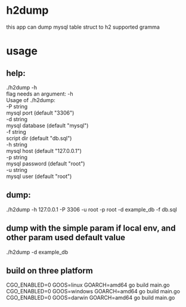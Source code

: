 # h2dump
this app can dump mysql table struct to h2 supported gramma

# usage
## help:
./h2dump -h</br>
flag needs an argument: -h</br>
Usage of ./h2dump:</br>
  -P string</br>
    	mysql port (default "3306")</br>
  -d string</br>
    	mysql database (default "mysql")</br>
  -f string</br>
    	script dir (default "db.sql")</br>
  -h string</br>
    	mysql host (default "127.0.0.1")</br>
  -p string</br>
    	mysql password (default "root")</br>
  -u string</br>
    	mysql user (default "root")</br>
## dump:
./h2dump -h 127.0.0.1 -P 3306 -u root -p root -d example_db -f db.sql

## dump with the simple param if local env, and other param used default value
./h2dump -d example_db

## build on three platform
CGO_ENABLED=0 GOOS=linux GOARCH=amd64 go build main.go</br>
CGO_ENABLED=0 GOOS=windows GOARCH=amd64 go build main.go</br>
CGO_ENABLED=0 GOOS=darwin GOARCH=amd64 go build main.go</br>
